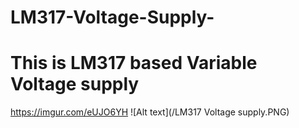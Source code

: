 # LM317-Voltage-Supply-
# This is LM317 based Variable Voltage supply

https://imgur.com/eUJO6YH
![Alt text](/LM317 Voltage supply.PNG)
